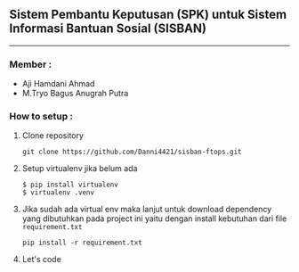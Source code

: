 ## Sistem Pembantu Keputusan (SPK) untuk Sistem Informasi Bantuan Sosial (SISBAN)
<hr>

### Member : 

- Aji Hamdani Ahmad
- M.Tryo Bagus Anugrah Putra

### How to setup :

1. Clone repository
    ```commandline
    git clone https://github.com/Danni4421/sisban-ftops.git
    ```
2. Setup virtualenv jika belum ada
    ```commandline
    $ pip install virtualenv
    $ virtualenv .venv
    ```
3. Jika sudah ada virtual env maka lanjut untuk download dependency yang dibutuhkan pada project ini yaitu dengan install kebutuhan dari file `requirement.txt`
    ```commandline
    pip install -r requirement.txt
    ```
4. Let's code